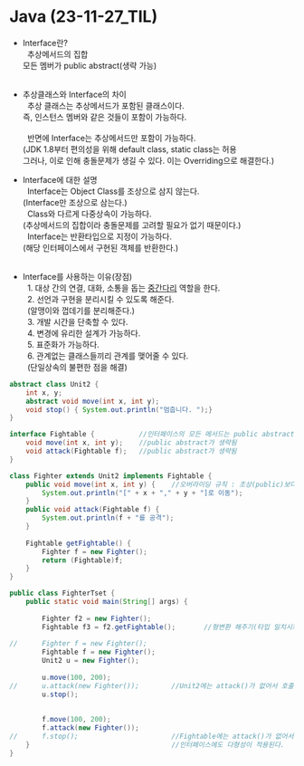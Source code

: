 # Java (23-11-27_TIL)

+ Interface란?<br>
&nbsp;&nbsp;추상메서드의 집합<br>
모든 멤버가 public abstract(생략 가능)<br><br>

+ 추상클래스와 Interface의 차이<br>
&nbsp;&nbsp;추상 클래스는 추상메서드가 포함된 클래스이다.<br>
즉, 인스턴스 멤버와 같은 것들이 포함이 가능하다.<br><br>
&nbsp;&nbsp;반면에 Interface는 추상메서드만 포함이 가능하다.<br>
(JDK 1.8부터 편의성을 위해 default class, static class는 허용<br>그러나, 이로 인해 충돌문제가 생길 수 있다. 이는 Overriding으로 해결한다.)

+ Interface에 대한 설명<br>
&nbsp;&nbsp;Interface는 Object Class를 조상으로 삼지 않는다.<br>
(Interface만 조상으로 삼는다.)<br>
&nbsp;&nbsp;Class와 다르게 다중상속이 가능하다.<br>
(추상메서드의 집합이라 충돌문제를 고려할 필요가 없기 때문이다.)<br>
&nbsp;&nbsp;Interface는 반환타입으로 지정이 가능하다.<br>
(해당 인터페이스에서 구현된 객체를 반환한다.)<br><br>

+ Interface를 사용하는 이유(장점)<br>
&nbsp;&nbsp;1. 대상 간의 연결, 대화, 소통을 돕는 <u>중간다리</u> 역할을 한다.<br>
&nbsp;&nbsp;2. 선언과 구현을 분리시킬 수 있도록 해준다.<br>
&nbsp;&nbsp;(알맹이와 껍데기를 분리해준다.)<br>
&nbsp;&nbsp;3. 개발 시간을 단축할 수 있다.<br>
&nbsp;&nbsp;4. 변경에 유리한 설계가 가능하다.<br>
&nbsp;&nbsp;5. 표준화가 가능하다.<br>
&nbsp;&nbsp;6. 관계없는 클래스들끼리 관계를 맺어줄 수 있다.<br>
&nbsp;&nbsp;(단일상속의 불편한 점을 해결)<br>
```java
abstract class Unit2 {
	int x, y;
	abstract void move(int x, int y);
	void stop() { System.out.println("멈춥니다. ");}
}

interface Fightable {			//인터페이스의 모든 메서드는 public abstract (예외없이)
	void move(int x, int y);	//public abstract가 생략됨
	void attack(Fightable f);	//public abstract가 생략됨
}

class Fighter extends Unit2 implements Fightable {
	public void move(int x, int y) {	//오버라이딩 규칙 : 조상(public)보다 접근제어자가 좁으면 안된다.
		System.out.println("[" + x + "," + y + "]로 이동");
	}
	public void attack(Fightable f) {
		System.out.println(f + "를 공격");
	}
	
	Fightable getFightable() {
		Fighter f = new Fighter();
		return (Fightable)f;
	}
}

public class FighterTset {
	public static void main(String[] args) {
		
		Fighter f2 = new Fighter();
		Fightable f3 = f2.getFightable();		//형변환 해주기(타입 일치시키기)
		
//		Fighter f = new Fighter();
		Fightable f = new Fighter();
		Unit2 u = new Fighter();
		
		u.move(100, 200);
//		u.attack(new Fighter());		//Unit2에는 attack()가 없어서 호출불가
		u.stop();
		
		
		f.move(100, 200);
		f.attack(new Fighter());
//		f.stop();						//Fightable에는 attack()가 없어서 호출불가
	}									//인터페이스에도 다형성이 적용된다.
}
```

